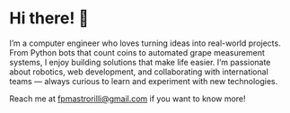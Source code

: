 # Hi there! 👋

I’m a computer engineer who loves turning ideas into real-world projects. From Python bots that count coins to automated grape measurement systems, I enjoy building solutions that make life easier. I’m passionate about robotics, web development, and collaborating with international teams — always curious to learn and experiment with new technologies.

Reach me at fpmastrorilli@gmail.com if you want to know more!
